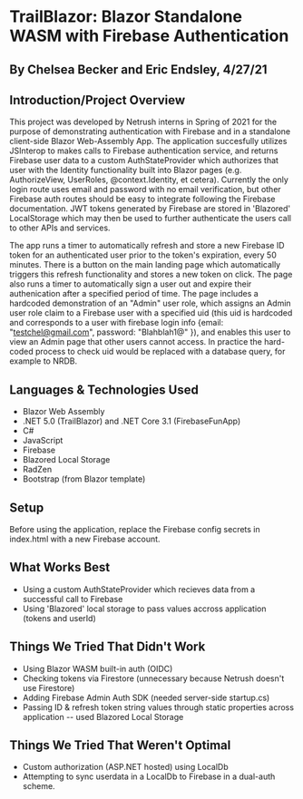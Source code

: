 # TrailBlazor: Blazor Standalone WASM with Firebase Authentication
## By Chelsea Becker and Eric Endsley, 4/27/21

## Introduction/Project Overview
This project was developed by Netrush interns in Spring of 2021 for the purpose of demonstrating authentication with Firebase and in a standalone client-side Blazor Web-Assembly App. The application succesfully utilizes JSInterop to makes calls to Firebase authentication service, and returns Firebase user data to a custom AuthStateProvider which authorizes that user with the Identity functionality built into Blazor pages (e.g. AuthorizeView, UserRoles, @context.Identity, et cetera). Currently the only login route uses email and password with no email verification, but other Firebase auth routes should be easy to integrate following the Firebase documentation. JWT tokens generated by Firebase are stored in 'Blazored' LocalStorage which may then be used to further authenticate the users call to other APIs and services. 

The app runs a timer to automatically refresh and store a new Firebase ID token for an authenticated user prior to the token's expiration, every 50 minutes. There is a button on the main landing page which automatically triggers this refresh functionality and stores a new token on click. The page also runs a timer to automatically sign a user out and expire their authenication after a specified period of time. The page includes a hardcoded demonstration of an "Admin" user role, which assigns an Admin user role claim to a Firebase user with a specified uid (this uid is hardcoded and corresponds to a user with firebase login info {email: "testchel@gmail.com", password: "Blahblah1@" }), and enables this user to view an Admin page that other users cannot access. In practice the hard-coded process to check uid would be replaced with a database query, for example to NRDB.

## Languages & Technologies Used
* Blazor Web Assembly
* .NET 5.0 (TrailBlazor) and .NET Core 3.1 (FirebaseFunApp)
* C#
* JavaScript
* Firebase
* Blazored Local Storage
* RadZen
* Bootstrap (from Blazor template)

## Setup
Before using the application, replace the Firebase config secrets in index.html with a new Firebase account. 

## What Works Best
* Using a custom AuthStateProvider which recieves data from a successful call to Firebase
* Using 'Blazored' local storage to pass values accross application (tokens and userId)

## Things We Tried That Didn't Work
* Using Blazor WASM built-in auth (OIDC)
* Checking tokens via Firestore (unnecessary because Netrush doesn't use Firestore)
* Adding Firebase Admin Auth SDK (needed server-side startup.cs)
* Passing ID & refresh token string values through static properties across application -- used Blazored Local Storage

## Things We Tried That Weren't Optimal
* Custom authorization (ASP.NET hosted) using LocalDb
* Attempting to sync userdata in a LocalDb to Firebase in a dual-auth scheme.
